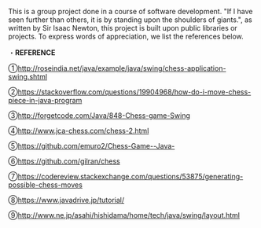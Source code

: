 This is a group project done in a course of software development. "If I have seen further than others, it is by standing upon the shoulders of giants.", as written by Sir Isaac Newton, this project is built upon public libraries or projects. To express words of appreciation, we list the references below.

・**REFERENCE**  

①<http://roseindia.net/java/example/java/swing/chess-application-swing.shtml>  

②<https://stackoverflow.com/questions/19904968/how-do-i-move-chess-piece-in-java-program>  

③<http://forgetcode.com/Java/848-Chess-game-Swing>  

④<http://www.jca-chess.com/chess-2.html>  

⑤<https://github.com/emuro2/Chess-Game--Java->  

⑥<https://github.com/gilran/chess>  

⑦<https://codereview.stackexchange.com/questions/53875/generating-possible-chess-moves>  

⑧<https://www.javadrive.jp/tutorial/>  

⑨<http://www.ne.jp/asahi/hishidama/home/tech/java/swing/layout.html>  
